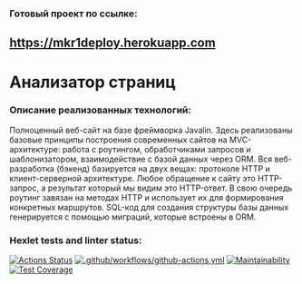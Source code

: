 ### Готовый проект по ссылке:
## https://mkr1deploy.herokuapp.com

# Анализатор страниц

### Описание реализованных технологий:
Полноценный веб-сайт на базе фреймворка Javalin. Здесь реализованы базовые принципы построения современных сайтов на MVC-архитектуре: работа с роутингом, обработчиками запросов и шаблонизатором, взаимодействие с базой данных через ORM.
Вся веб-разработка (бэкенд) базируется на двух вещах: протоколе HTTP и клиент-серверной архитектуре. Любое обращение к сайту это HTTP-запрос, а результат который мы видим это HTTP-ответ. В свою очередь роутинг завязан на методах HTTP и использует их для формирования конкретных маршрутов.
SQL-код для создания структуры базы данных генерируется с помощью миграций, которые встроены в ORM.




### Hexlet tests and linter status:
[![Actions Status](https://github.com/KrylovMikhail1985/java-project-lvl4/workflows/hexlet-check/badge.svg)](https://github.com/KrylovMikhail1985/java-project-lvl4/actions)
[![.github/workflows/github-actions.yml](https://github.com/KrylovMikhail1985/java-project-lvl4/actions/workflows/github-actions.yml/badge.svg?branch=main)](https://github.com/KrylovMikhail1985/java-project-lvl4/actions/workflows/github-actions.yml)
[![Maintainability](https://api.codeclimate.com/v1/badges/762f2bc4af8455aac278/maintainability)](https://codeclimate.com/github/KrylovMikhail1985/java-project-lvl4/maintainability)
[![Test Coverage](https://api.codeclimate.com/v1/badges/762f2bc4af8455aac278/test_coverage)](https://codeclimate.com/github/KrylovMikhail1985/java-project-lvl4/test_coverage)